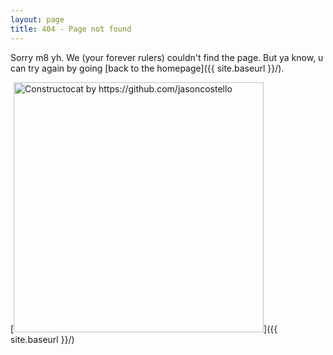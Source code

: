 ```yaml
---
layout: page
title: 404 - Page not found
---
```


Sorry m8 yh. We (your forever rulers) couldn't find the page. But ya know, u can try again by going [back to the homepage]({{ site.baseurl }}/).

[<img src="{{ site.baseurl }}/images/404.jpg" alt="Constructocat by https://github.com/jasoncostello" style="width: 400px;"/>]({{ site.baseurl }}/)
